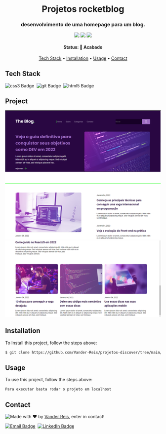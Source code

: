 <h1 align="center">
	Projetos rocketblog
</h1>

<h3 align="center">
	desenvolvimento de uma homepage para um blog.
</h3>

<p align="center">
	<img src="https://img.shields.io/badge/PRs-welcome-brightgreen.svg?style=flat-square"/>
	<img src="https://img.shields.io/github/last-commit/Vander-Reis/projetos-discover?color=green"/>
	<img src="https://img.shields.io/github/languages/count/Vander-Reis/projetos-discover?color=green"/>
</p>

<h4 align="center">
	Status: 🚀 Acabado
</h4>

<p align="center">
	<a href="#tech-stack">Tech Stack</a> •
	<a href="#installation">Installation</a> •
	<a href="#usage">Usage</a> • 
	<a href="#contact">Contact</a> 
</p>

## Tech Stack
<img src="https://img.shields.io/badge/Css3-05122A?style=flat&logo=css3" alt="css3 Badge" height="25">&nbsp;
<img src="https://img.shields.io/badge/Git-05122A?style=flat&logo=git" alt="git Badge" height="25">&nbsp;
<img src="https://img.shields.io/badge/Html5-05122A?style=flat&logo=html5" alt="html5 Badge" height="25">&nbsp;

## Project

<img src="./images/blog1.png">
<img src="./images/blog2.png">
<img src="./images/blog3.png">

## Installation
To Install this project, follow the steps above:
```bash
$ git clone https://github.com/Vander-Reis/projetos-discover/tree/main/rocketBlog
```

## Usage
To use this project, follow the steps above:
```bash
Para executar basta rodar o projeto em localhost
```

## Contact
<img align="left" src="https://avatars.githubusercontent.com/Vander-Reis?size=100">

Made with ❤️ by [Vander Reis](https://github.com/Vander-Reis), enter in contact!

<a href="mailto:vanderreis2017@outlook.com" target="_blank"><img src="https://img.shields.io/badge/vanderreis2017@outlook.com-D14836?style=flat&logo=gmail&logoColor=white" alt="Email Badge" height="25"></a>&nbsp;
<a href="https://www.linkedin.com/in/https://www.linkedin.com/in/vander-reis-044163201/" target="_blank"><img src="https://img.shields.io/badge/https://www.linkedin.com/in/vander-reis-044163201/-0077B5?style=flat&logo=linkedin&logoColor=white" alt="LinkedIn Badge" height="25"></a>&nbsp;

<br clear="left"/>
